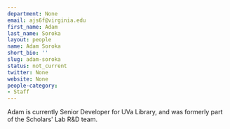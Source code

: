 ```yaml
---
department: None
email: ajs6f@virginia.edu
first_name: Adam
last_name: Soroka
layout: people
name: Adam Soroka
short_bio: ''
slug: adam-soroka
status: not_current
twitter: None
website: None
people-category:
- Staff
---
```


Adam is currently Senior Developer for UVa Library, and was formerly part of the Scholars' Lab R&D team.
